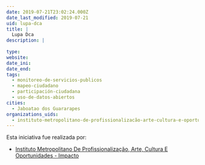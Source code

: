 ```yaml
---
date: 2019-07-21T23:02:24.000Z
date_last_modified: 2019-07-21
uid: lupa-dca
title: |
  Lupa Dca
description: |
  
type: 
website: 
date_ini: 
date_end: 
tags:
  - monitoreo-de-servicios-publicos
  - mapeo-ciudadano
  - participación-ciudadana
  - uso-de-datos-abiertos
cities: 
  - Jaboatao dos Guararapes
organizations_uids:
  - instituto-metropolitano-de-profissionalizacão-arte-cultura-e-oportunidades-impacto
---
```


Esta iniciativa fue realizada por:

- [Instituto Metropolitano De Profissionalização, Arte, Cultura E Oportunidades - Impacto](/organizaciones/instituto-metropolitano-de-profissionalizacão-arte-cultura-e-oportunidades-impacto)
